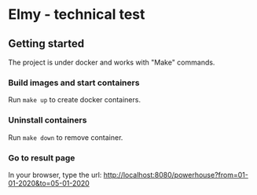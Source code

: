 # Elmy - technical test

## Getting started

The project is under docker and works with "Make" commands.

### Build images and start containers

Run `make up` to create docker containers.

### Uninstall containers

Run `make down` to remove container.

### Go to result page

In your browser, type the url: 
[http://localhost:8080/powerhouse?from=01-01-2020&to=05-01-2020](http://localhost:8080/powerhouse?from=01-01-2020&to=05-01-2020)



